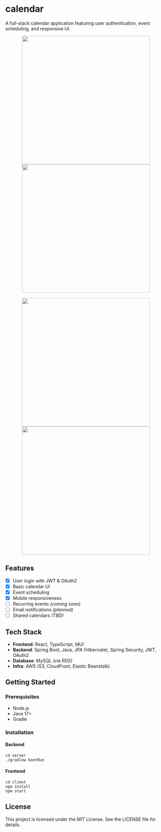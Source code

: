 # calendar

 A full-stack calendar application featuring user authentication, event scheduling, and responsive UI.


<div align="center">
  <img src="https://calendar-front-dev.s3.ap-northeast-2.amazonaws.com/images/signIn.gif" width="400"/>
  <img src="https://calendar-front-dev.s3.ap-northeast-2.amazonaws.com/images/viewselector.gif" width="400"/>
</div>
<br>
<div align="center">
  <img src="https://calendar-front-dev.s3.ap-northeast-2.amazonaws.com/images/createEvent.gif" width="400"/>
  <img src="https://calendar-front-dev.s3.ap-northeast-2.amazonaws.com/images/eventDetails.gif" width="400"/>
</div>

## Features

- [x] User login with JWT & OAuth2
- [x] Basic calendar UI
- [x] Event scheduling
- [x] Mobile responsiveness
- [ ] Recurring events *(coming soon)*
- [ ] Email notifications *(planned)*
- [ ] Shared calendars *(TBD)*

## Tech Stack

- **Frontend**: React, TypeScript, MUI
- **Backend**: Spring Boot, Java, JPA (Hibernate), Spring Security, JWT, OAuth2
- **Database**: MySQL (via RDS)
- **Infra**: AWS (S3, CloudFront, Elastic Beanstalk)

## Getting Started

### Prerequisites

- Node.js
- Java 17+
- Gradle

### Installation

#### Backend

```
cd server
./gradlew bootRun
```

#### Frontend

```
cd client
npm install
npm start
```

## License

This project is licensed under the MIT License. See the LICENSE file for details.

